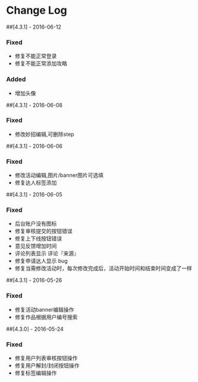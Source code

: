 # Change Log

##[4.3.1] - 2016-06-12
### Fixed
- 修复不能正常登录
- 修复不能正常添加攻略

### Added
- 增加头像

##[4.3.1] - 2016-06-08
### Fixed
- 修改妙招编辑,可删除step

##[4.3.1] - 2016-06-06
### Fixed
- 修改活动编辑,图片/banner图片可选填
- 修复达人标签添加

##[4.3.1] - 2016-06-05
### Fixed
- 后台账户没有图标
- 修复审核提交的按钮错误
- 修复上下线按钮错误
- 意见反馈增加时间
- 评论列表显示 评论『来源』
- 修复申请达人显示 bug
- 修复当需修改活动时，每次修改完成后，活动开始时间和结束时间变成了一样

##[4.3.1] - 2016-05-26
### Fixed
- 修复活动banner编辑操作
- 修复作品根据用户编号搜索

##[4.3.0] - 2016-05-24
### Fixed
- 修复用户列表审核按钮操作
- 修复用户解封/封闭按钮操作
- 修复标签编辑操作

